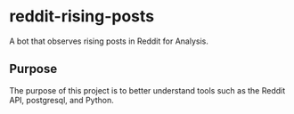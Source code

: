 # reddit-rising-posts

A bot that observes rising posts in Reddit for Analysis. 

## Purpose

The purpose of this project is to better understand tools such as the Reddit API, postgresql, and Python.